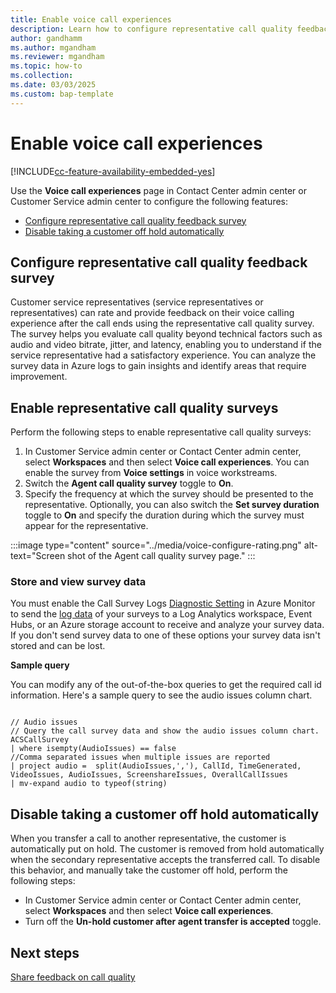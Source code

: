 ```yaml
---
title: Enable voice call experiences
description: Learn how to configure representative call quality feedback and automatically remove a customer from hold.
author: gandhamm
ms.author: mgandham
ms.reviewer: mgandham
ms.topic: how-to
ms.collection: 
ms.date: 03/03/2025
ms.custom: bap-template 
---
```


# Enable voice call experiences

[!INCLUDE[cc-feature-availability-embedded-yes](../../includes/cc-feature-availability-embedded-yes.md)]

Use the **Voice call experiences** page in Contact Center admin center or Customer Service admin center to configure the following features:

- [Configure representative call quality feedback survey](#configure-representative-call-quality-feedback-survey)
- [Disable taking a customer off hold automatically](#disable-taking-a-customer-off-hold-automatically)

## Configure representative call quality feedback survey 

Customer service representatives (service representatives or representatives) can rate and provide feedback on their voice calling experience after the call ends using the representative call quality survey. The survey helps you evaluate call quality beyond technical factors such as audio and video bitrate, jitter, and latency, enabling you to understand if the service representative had a satisfactory experience. You can analyze the survey data in Azure logs to gain insights and identify areas that require improvement.

## Enable representative call quality surveys

Perform the following steps to enable representative call quality surveys:

1. In Customer Service admin center or Contact Center admin center, select **Workspaces** and then select **Voice call experiences**. You can enable the survey from **Voice settings** in voice workstreams. 
3. Switch the **Agent call quality survey** toggle to **On**.
4. Specify the frequency at which the survey should be presented to the representative. Optionally, you can also switch the **Set survey duration** toggle to **On** and specify the duration during which the survey must appear for the representative.

 :::image type="content" source="../media/voice-configure-rating.png" alt-text="Screen shot of the Agent call quality survey page." :::

### Store and view survey data

You must enable the Call Survey Logs [Diagnostic Setting](/azure/communication-services/concepts/analytics/enable-logging) in Azure Monitor to send the [log data](/azure/communication-services/concepts/analytics/logs/end-of-call-survey-logs) of your surveys to a Log Analytics workspace, Event Hubs, or an Azure storage account to receive and analyze your survey data. If you don't send survey data to one of these options your survey data isn't stored and can be lost.

**Sample query**

You can modify any of the out-of-the-box queries to get the required call id information. Here's a sample query to see the audio issues column chart.

```

// Audio issues 
// Query the call survey data and show the audio issues column chart. 
ACSCallSurvey
| where isempty(AudioIssues) == false
//Comma separated issues when multiple issues are reported
| project audio =  split(AudioIssues,','), CallId, TimeGenerated, VideoIssues, AudioIssues, ScreenshareIssues, OverallCallIssues
| mv-expand audio to typeof(string)

```

## Disable taking a customer off hold automatically

When you transfer a call to another representative, the customer is automatically put on hold. The customer is removed from hold automatically when the secondary representative accepts the transferred call. To disable this behavior, and manually take the customer off hold, perform the following steps:
- In Customer Service admin center or Contact Center admin center, select **Workspaces** and then select **Voice call experiences**.
- Turn off the **Un-hold customer after agent transfer is accepted** toggle. 

## Next steps

[Share feedback on call quality](/dynamics365/contact-center/use/voice-channel-agent-experience#share-feedback-on-call-quality)  
